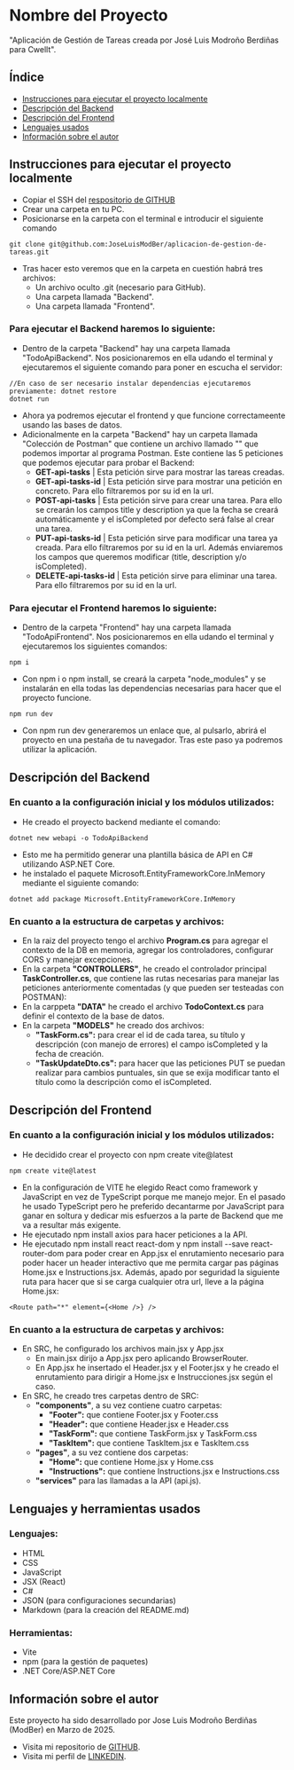 # Nombre del Proyecto

"Aplicación de Gestión de Tareas creada por José Luis Modroño Berdiñas para Cwellt".

## Índice

- [Instrucciones para ejecutar el proyecto localmente](#instrucciones-para-ejecutar-el-proyecto-localmente)
- [Descripción del Backend](#descripción-del-backend)
- [Descripción del Frontend](#descripción-del-frontend)
- [Lenguajes usados](#lenguajes-usados)
- [Información sobre el autor](#información-sobre-eñ-autor)

## Instrucciones para ejecutar el proyecto localmente

- Copiar el SSH del [respositorio de GITHUB](https://github.com/JoseLuisModBer/aplicacion-de-gestion-de-tareas)
- Crear una carpeta en tu PC.
- Posicionarse en la carpeta con el terminal e introducir el siguiente comando

```
git clone git@github.com:JoseLuisModBer/aplicacion-de-gestion-de-tareas.git
```

- Tras hacer esto veremos que en la carpeta en cuestión habrá tres archivos:
  - Un archivo oculto .git (necesario para GitHub).
  - Una carpeta llamada "Backend".
  - Una carpeta llamada "Frontend".

### Para ejecutar el Backend haremos lo siguiente:

- Dentro de la carpeta "Backend" hay una carpeta llamada "TodoApiBackend". Nos posicionaremos en ella udando el terminal y ejecutaremos el siguiente comando para poner en escucha el servidor:

```
//En caso de ser necesario instalar dependencias ejecutaremos previamente: dotnet restore
dotnet run

```

- Ahora ya podremos ejecutar el frontend y que funcione correctameente usando las bases de datos.
- Adicionalmente en la carpeta "Backend" hay un carpeta llamada "Colección de Postman" que contiene un archivo llamado "" que podemos importar al programa Postman. Este contiene las 5 peticiones que podemos ejecutar para probar el Backend:
  - **GET-api-tasks** | Esta petición sirve para mostrar las tareas creadas.
  - **GET-api-tasks-id** | Esta petición sirve para mostrar una petición en concreto. Para ello filtraremos por su id en la url.
  - **POST-api-tasks** | Esta petición sirve para crear una tarea. Para ello se crearán los campos title y description ya que la fecha se creará automáticamente y el isCompleted por defecto será false al crear una tarea.
  - **PUT-api-tasks-id** | Esta petición sirve para modificar una tarea ya creada. Para ello filtraremos por su id en la url. Además enviaremos los campos que queremos modificar (title, description y/o isCompleted).
  - **DELETE-api-tasks-id** | Esta petición sirve para eliminar una tarea. Para ello filtraremos por su id en la url.

### Para ejecutar el Frontend haremos lo siguiente:

- Dentro de la carpeta "Frontend" hay una carpeta llamada "TodoApiFrontend". Nos posicionaremos en ella udando el terminal y ejecutaremos los siguientes comandos:

```
npm i
```

- Con npm i o npm install, se creará la carpeta "node_modules" y se instalarán en ella todas las dependencias necesarias para hacer que el proyecto funcione.

```
npm run dev
```

- Con npm run dev generaremos un enlace que, al pulsarlo, abrirá el proyecto en una pestaña de tu navegador. Tras este paso ya podremos utilizar la aplicación.

## Descripción del Backend

### En cuanto a la configuración inicial y los módulos utilizados:

- He creado el proyecto backend mediante el comando:

```
dotnet new webapi -o TodoApiBackend
```

- Esto me ha permitido generar una plantilla básica de API en C# utilizando ASP.NET Core.
- he instalado el paquete Microsoft.EntityFrameworkCore.InMemory mediante el siguiente comando:

```
dotnet add package Microsoft.EntityFrameworkCore.InMemory

```

### En cuanto a la estructura de carpetas y archivos:

- En la raiz del proyecto tengo el archivo **Program.cs** para agregar el contexto de la DB en memoria, agregar los controladores, configurar CORS y manejar excepciones.
- En la carpeta **"CONTROLLERS"**, he creado el controlador principal **TaskController.cs**, que contiene las rutas necesarias para manejar las peticiones anteriormente comentadas (y que pueden ser testeadas con POSTMAN):
- En la carppeta **"DATA"** he creado el archivo **TodoContext.cs** para definir el contexto de la base de datos.
- En la carpeta **"MODELS"** he creado dos archivos:
  - **"TaskForm.cs":** para crear el id de cada tarea, su título y descripción (con manejo de errores) el campo isCompleted y la fecha de creación.
  - **"TaskUpdateDto.cs":** para hacer que las peticiones PUT se puedan realizar para cambios puntuales, sin que se exija modificar tanto el título como la descripción como el isCompleted.

## Descripción del Frontend

### En cuanto a la configuración inicial y los módulos utilizados:

- He decidido crear el proyecto con npm create vite@latest

```
npm create vite@latest
```

- En la configuración de VITE he elegido React como framework y JavaScript en vez de TypeScript porque me manejo mejor. En el pasado he usado TypeScript pero he preferido decantarme por JavaScript para ganar en soltura y dedicar mis esfuerzos a la parte de Backend que me va a resultar más exigente.
- He ejecutado npm install axios para hacer peticiones a la API.
- He ejecutado npm install react react-dom y npm install --save react-router-dom para poder crear en App.jsx el enrutamiento necesario para poder hacer un header interactivo que me permita cargar pas páginas Home.jsx e Instructions.jsx. Además, apado por seguridad la siguiente ruta para hacer que si se carga cualquier otra url, lleve a la página Home.jsx:

```
<Route path="*" element={<Home />} />
```

### En cuanto a la estructura de carpetas y archivos:

- En SRC, he configurado los archivos main.jsx y App.jsx
  - En main.jsx dirijo a App.jsx pero aplicando BrowserRouter.
  - En App.jsx he insertado el Header.jsx y el Footer.jsx y he creado el enrutamiento para dirigir a Home.jsx e Instrucciones.jsx según el caso.
- En SRC, he creado tres carpetas dentro de SRC:
  - **"components"**, a su vez contiene cuatro carpetas:
    - **"Footer":** que contiene Footer.jsx y Footer.css
    - **"Header":** que contiene Header.jsx e Header.css
    - **"TaskForm":** que contiene TaskForm.jsx y TaskForm.css
    - **"TaskItem":** que contiene TaskItem.jsx e TaskItem.css
  - **"pages"**, a su vez contiene dos carpetas:
    - **"Home":** que contiene Home.jsx y Home.css
    - **"Instructions":** que contiene Instructions.jsx e Instructions.css
  - **"services"** para las llamadas a la API (api.js).

## Lenguajes y herramientas usados

### Lenguajes:

- HTML
- CSS
- JavaScript
- JSX (React)
- C#
- JSON (para configuraciones secundarias)
- Markdown (para la creación del README.md)

### Herramientas:

- Vite
- npm (para la gestión de paquetes)
- .NET Core/ASP.NET Core

## Información sobre el autor

Este proyecto ha sido desarrollado por Jose Luis Modroño Berdiñas (ModBer) en Marzo de 2025.

- Visita mi repositorio de [GITHUB](https://github.com/JoseLuisModBer).
- Visita mi perfil de [LINKEDIN](https://www.linkedin.com/in/joseluismodro%C3%B1oberdi%C3%B1as/).
